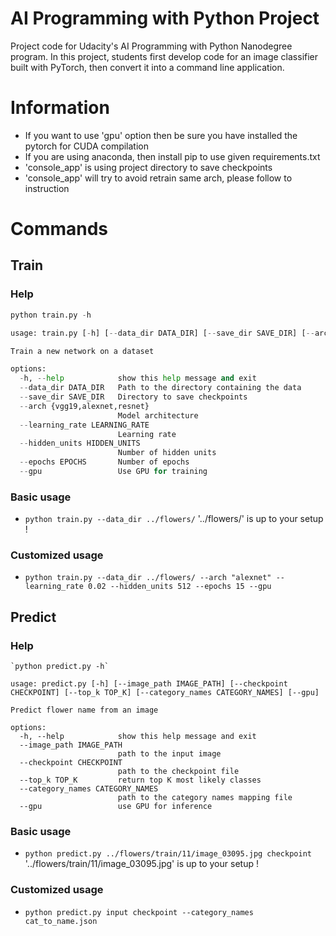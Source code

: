 # AI Programming with Python Project

Project code for Udacity's AI Programming with Python Nanodegree program. In this project, students first develop code
for an image classifier built with PyTorch, then convert it into a command line application.

# Information

- If you want to use 'gpu' option then be sure you have installed the pytorch for CUDA compilation
- If you are using anaconda, then install pip to use given requirements.txt
- 'console_app' is using project directory to save checkpoints
- 'console_app' will try to avoid retrain same arch, please follow to instruction

# Commands

## Train

### Help

``` python train.py -h
python train.py -h

usage: train.py [-h] [--data_dir DATA_DIR] [--save_dir SAVE_DIR] [--arch {vgg19,alexnet,resnet}] [--learning_rate LEARNING_RATE] [--hidden_units HIDDEN_UNITS] [--epochs EPOCHS] [--gpu]

Train a new network on a dataset

options:
  -h, --help            show this help message and exit
  --data_dir DATA_DIR   Path to the directory containing the data
  --save_dir SAVE_DIR   Directory to save checkpoints
  --arch {vgg19,alexnet,resnet}
                        Model architecture
  --learning_rate LEARNING_RATE
                        Learning rate
  --hidden_units HIDDEN_UNITS
                        Number of hidden units
  --epochs EPOCHS       Number of epochs
  --gpu                 Use GPU for training
```

### Basic usage

- `python train.py --data_dir ../flowers/` '../flowers/' is up to your setup !

### Customized usage

- `python train.py --data_dir ../flowers/ --arch "alexnet" --learning_rate 0.02 --hidden_units 512 --epochs 15 --gpu`

## Predict

### Help

```
`python predict.py -h`

usage: predict.py [-h] [--image_path IMAGE_PATH] [--checkpoint CHECKPOINT] [--top_k TOP_K] [--category_names CATEGORY_NAMES] [--gpu]

Predict flower name from an image

options:
  -h, --help            show this help message and exit
  --image_path IMAGE_PATH
                        path to the input image
  --checkpoint CHECKPOINT
                        path to the checkpoint file
  --top_k TOP_K         return top K most likely classes
  --category_names CATEGORY_NAMES
                        path to the category names mapping file
  --gpu                 use GPU for inference
```

### Basic usage

- `python predict.py ../flowers/train/11/image_03095.jpg checkpoint` '../flowers/train/11/image_03095.jpg' is up to your
  setup !

### Customized usage

- `python predict.py input checkpoint --category_names cat_to_name.json`